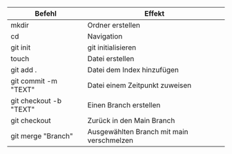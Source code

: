 | Befehl | Effekt |
|--------|--------|
| mkdir | Ordner erstellen|
|cd|Navigation|
|git init|git initialisieren|
|touch|Datei erstellen|
|git add .|Datei dem Index hinzufügen|
|git commit -m "TEXT"| Datei einem Zeitpunkt zuweisen|
|git checkout -b "TEXT"| Einen Branch erstellen|
|git checkout| Zurück in den Main Branch|
|git merge "Branch"|Ausgewählten Branch mit main verschmelzen|
